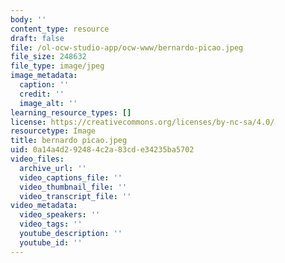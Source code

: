 ```yaml
---
body: ''
content_type: resource
draft: false
file: /ol-ocw-studio-app/ocw-www/bernardo-picao.jpeg
file_size: 248632
file_type: image/jpeg
image_metadata:
  caption: ''
  credit: ''
  image_alt: ''
learning_resource_types: []
license: https://creativecommons.org/licenses/by-nc-sa/4.0/
resourcetype: Image
title: bernardo picao.jpeg
uid: 0a14a4d2-9248-4c2a-83cd-e34235ba5702
video_files:
  archive_url: ''
  video_captions_file: ''
  video_thumbnail_file: ''
  video_transcript_file: ''
video_metadata:
  video_speakers: ''
  video_tags: ''
  youtube_description: ''
  youtube_id: ''
---
```

